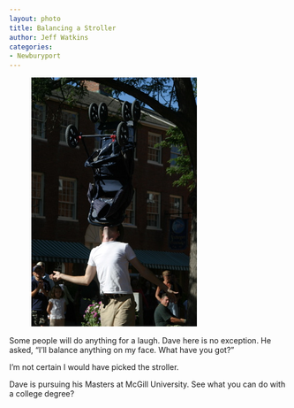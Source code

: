```yaml
---
layout: photo
title: Balancing a Stroller
author: Jeff Watkins
categories:
- Newburyport
---
```


<figure><img class="photo" src="/photos/2005-09-05-16-00-39.jpg"></figure>

Some people will do anything for a laugh. Dave here is no exception. He asked,
“I’ll balance anything on my face. What have you got?”

I’m not certain I would have picked the stroller.

Dave is pursuing his Masters at McGill University. See what you can do with a
college degree?

